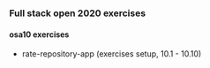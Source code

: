 ### Full stack open 2020 exercises

#### osa10 exercises

* rate-repository-app    (exercises setup, 10.1 - 10.10)